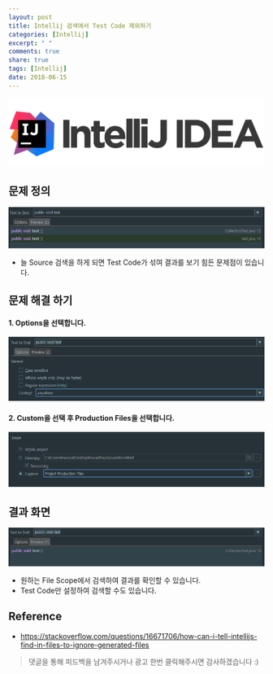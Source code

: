 ```yaml
---
layout: post
title: Intellij 검색에서 Test Code 제외하기
categories: [Intellij]
excerpt: " "
comments: true
share: true
tags: [Intellij]
date: 2018-06-15
---
```



![No Image](/assets/logo/Intellij.png)

## 문제 정의

![No Image](/assets/posts/20180615/1.PNG)

- 늘 Source 검색을 하게 되면 Test Code가 섞여 결과를 보기 힘든 문제점이 있습니다.

## 문제 해결 하기
#### 1. Options을 선택합니다.

![No Image](/assets/posts/20180615/2.PNG)

#### 2. Custom을 선택 후 Production Files을 선택합니다.
![No Image](/assets/posts/20180615/3.PNG)


## 결과 화면

![No Image](/assets/posts/20180615/4.PNG)

- 원하는 File Scope에서 검색하여 결과를 확인할 수 있습니다.
- Test Code만 설정하여 검색할 수도 있습니다.


## Reference
- <https://stackoverflow.com/questions/16671706/how-can-i-tell-intellijs-find-in-files-to-ignore-generated-files>

> 댓글을 통해 피드백을 남겨주시거나 광고 한번 클릭해주시면 감사하겠습니다 :)